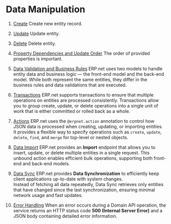 # Data Manipulation


1. [Create](./create.md)
   Create new entity record.

1. [Update](./update.md)
   Update  entity.

1. [Delete](./delete.md)
   Delete entity.

1. [Property Dependencies and Update Order](./update-order.md)
   The order of provided properties is important.

1. [Data Validation and Business Rules](./data-validation.md)
   ERP.net uses two models to handle entity data and business logic — the front-end model and the back-end model.
   While both represent the same entities, they differ in the business rules and data validations that are executed.

1. [Transactions](./transactions.md)
   ERP.net supports transactions to ensure that multiple operations on entities are processed consistently.
   Transactions allow you to group create, update, or delete operations into a single unit of work that is either committed or rolled back as a whole.

1. [Actions](./erpnet-action.md)
   ERP.net uses the `@erpnet.action` annotation to control how JSON data is processed when creating, updating, or importing entities.  
   It provides a flexible way to specify operations such as `create`, `update`, `delete`, `find`, and `merge` for top-level or nested objects.

1. [Data Import](./import.md)
   ERP.net provides an **Import** endpoint that allows you to insert, update, or delete multiple entities in a single request. This unbound action enables efficient bulk operations, supporting both front-end and back-end models.

1. [Data Sync](../data-sync/index.md)
   ERP.net provides **Data Synchronization** to efficiently keep client applications up-to-date with system changes.  
   Instead of fetching all data repeatedly, Data Sync retrieves only entities that have changed since the last synchronization, ensuring minimal network usage and fast updates.

1. [Error Handling](./error-handling.md)
   When an error occurs during a Domain API operation, the service returns an HTTP status code **500 (Internal Server Error)** and a JSON body containing detailed error information.


